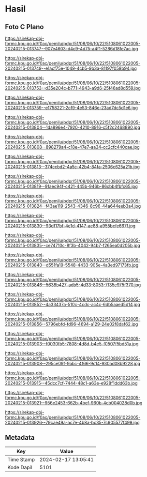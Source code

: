 # Hasil

## Foto C Plano

https://sirekap-obj-formc.kpu.go.id/f0ac/pemilu/pdpr/51/08/06/10/22/5108061022005-20240215-013747--907e4603-d4c9-4d75-a4f1-5286d18fe7ac.jpg

https://sirekap-obj-formc.kpu.go.id/f0ac/pemilu/pdpr/51/08/06/10/22/5108061022005-20240215-013749--e1acf75e-1049-4cb5-9b3a-81197f058b94.jpg

https://sirekap-obj-formc.kpu.go.id/f0ac/pemilu/pdpr/51/08/06/10/22/5108061022005-20240215-013753--d35e204c-b771-4943-a9d6-25f46ad8d559.jpg

https://sirekap-obj-formc.kpu.go.id/f0ac/pemilu/pdpr/51/08/06/10/22/5108061022005-20240215-013759--e1758221-2cf9-4e53-846e-23ad7dc5d1e6.jpg

https://sirekap-obj-formc.kpu.go.id/f0ac/pemilu/pdpr/51/08/06/10/22/5108061022005-20240215-013804--1da896e4-7920-4210-8916-c5f2c2468890.jpg

https://sirekap-obj-formc.kpu.go.id/f0ac/pemilu/pdpr/51/08/06/10/22/5108061022005-20240215-013808--898279a4-c18e-47e7-aa34-cc2cfc440cae.jpg

https://sirekap-obj-formc.kpu.go.id/f0ac/pemilu/pdpr/51/08/06/10/22/5108061022005-20240215-013813--374ccbd2-4a5c-42b4-84fa-2506c625a21b.jpg

https://sirekap-obj-formc.kpu.go.id/f0ac/pemilu/pdpr/51/08/06/10/22/5108061022005-20240215-013819--91aec94f-c421-445b-946b-86cbb4fbfc65.jpg

https://sirekap-obj-formc.kpu.go.id/f0ac/pemilu/pdpr/51/08/06/10/22/5108061022005-20240215-013824--f43ae119-2543-4346-8c96-44a644eeb3a4.jpg

https://sirekap-obj-formc.kpu.go.id/f0ac/pemilu/pdpr/51/08/06/10/22/5108061022005-20240215-013830--93df17bf-4e1d-4147-ac88-a955bcfe667f.jpg

https://sirekap-obj-formc.kpu.go.id/f0ac/pemilu/pdpr/51/08/06/10/22/5108061022005-20240215-013835--ce74710c-8f3b-4042-94b7-f265ea0d205b.jpg

https://sirekap-obj-formc.kpu.go.id/f0ac/pemilu/pdpr/51/08/06/10/22/5108061022005-20240215-013840--d551fa19-5548-4433-905e-4a3ed97173fb.jpg

https://sirekap-obj-formc.kpu.go.id/f0ac/pemilu/pdpr/51/08/06/10/22/5108061022005-20240215-013846--5638b427-adb5-4d33-8053-7f35e975f370.jpg

https://sirekap-obj-formc.kpu.go.id/f0ac/pemilu/pdpr/51/08/06/10/22/5108061022005-20240215-013852--4a33437a-510c-4cdc-ac4c-6db5aaed5d14.jpg

https://sirekap-obj-formc.kpu.go.id/f0ac/pemilu/pdpr/51/08/06/10/22/5108061022005-20240215-013856--5796ebfd-fd96-4694-a129-24e02f8daf62.jpg

https://sirekap-obj-formc.kpu.go.id/f0ac/pemilu/pdpr/51/08/06/10/22/5108061022005-20240215-013903--f0030fb5-7808-4d8d-b4e5-f0507f5bd51a.jpg

https://sirekap-obj-formc.kpu.go.id/f0ac/pemilu/pdpr/51/08/06/10/22/5108061022005-20240215-013908--295ce09f-9abc-4f66-9c14-930ad08b9228.jpg

https://sirekap-obj-formc.kpu.go.id/f0ac/pemilu/pdpr/51/08/06/10/22/5108061022005-20240215-013915--45dcc7cf-7444-48c1-a63e-e928f1ddd63b.jpg

https://sirekap-obj-formc.kpu.go.id/f0ac/pemilu/pdpr/51/08/06/10/22/5108061022005-20240215-013921--956e2453-662b-4bef-960b-4cb004028d0b.jpg

https://sirekap-obj-formc.kpu.go.id/f0ac/pemilu/pdpr/51/08/06/10/22/5108061022005-20240215-013926--79cae49a-ac7e-4b8a-bc35-7c905577f499.jpg


## Metadata

| Key        | Value               |
| ---------- | ------------------- |
| Time Stamp | 2024-02-17 13:05:41 |
| Kode Dapil | 5101                |



